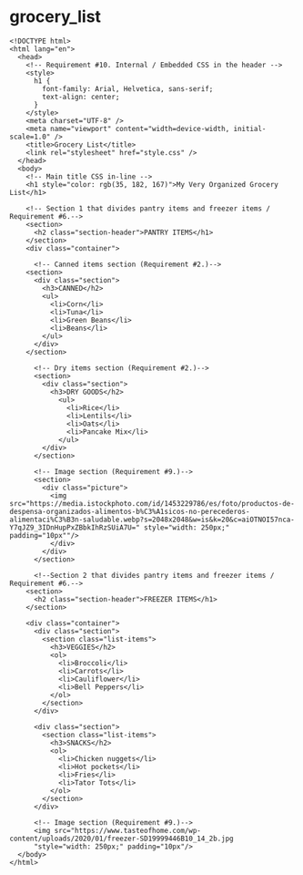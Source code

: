 # grocery_list

    <!DOCTYPE html>
    <html lang="en">
      <head>
        <!-- Requirement #10. Internal / Embedded CSS in the header -->
        <style>
          h1 {
            font-family: Arial, Helvetica, sans-serif;
            text-align: center;
          }
        </style>
        <meta charset="UTF-8" />
        <meta name="viewport" content="width=device-width, initial-scale=1.0" />
        <title>Grocery List</title>
        <link rel="stylesheet" href="style.css" />
      </head>
      <body>
        <!-- Main title CSS in-line -->
        <h1 style="color: rgb(35, 182, 167)">My Very Organized Grocery List</h1>
    
        <!-- Section 1 that divides pantry items and freezer items / Requirement #6.-->
        <section>
          <h2 class="section-header">PANTRY ITEMS</h1>
        </section>
        <div class="container">
    
          <!-- Canned items section (Requirement #2.)-->
        <section>
          <div class="section">
            <h3>CANNED</h2>
            <ul>
              <li>Corn</li>
              <li>Tuna</li>
              <li>Green Beans</li>
              <li>Beans</li>
            </ul>
          </div>
        </section>
    
          <!-- Dry items section (Requirement #2.)-->
          <section>
            <div class="section">
              <h3>DRY GOODS</h2>
                <ul>
                  <li>Rice</li>
                  <li>Lentils</li>
                  <li>Oats</li>
                  <li>Pancake Mix</li>
                </ul>
            </div>
          </section>
    
          <!-- Image section (Requirement #9.)-->
          <section>
            <div class="picture">
              <img src="https://media.istockphoto.com/id/1453229786/es/foto/productos-de-despensa-organizados-alimentos-b%C3%A1sicos-no-perecederos-alimentaci%C3%B3n-saludable.webp?s=2048x2048&w=is&k=20&c=aiOTNOI57nca-Y7qJZ9_3IDnHupPxZBbkIhRzSUiA7U=" style="width: 250px;" padding="10px""/>
              </div>
            </div>
          </section>
    
          <!--Section 2 that divides pantry items and freezer items / Requirement #6.-->
        <section>
          <h2 class="section-header">FREEZER ITEMS</h1>
        </section>
    
        <div class="container">
          <div class="section">
            <section class="list-items">
              <h3>VEGGIES</h2>
              <ol>
                <li>Broccoli</li>
                <li>Carrots</li>
                <li>Cauliflower</li>
                <li>Bell Peppers</li>
              </ol>
            </section>
          </div>
    
          <div class="section">
            <section class="list-items">
              <h3>SNACKS</h2>
              <ol>
                <li>Chicken nuggets</li>
                <li>Hot pockets</li>
                <li>Fries</li>
                <li>Tator Tots</li>
              </ol>
            </section>
          </div>
    
          <!-- Image section (Requirement #9.)-->
          <img src="https://www.tasteofhome.com/wp-content/uploads/2020/01/freezer-SD19999446B10_14_2b.jpg
          "style="width: 250px;" padding="10px"/>
      </body>
    </html>
